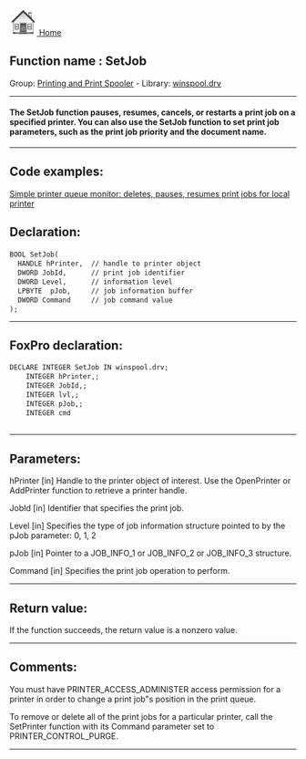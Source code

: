 [<img src="../../images/home.png"> Home ](https://github.com/VFPX/Win32API)  

## Function name : SetJob
Group: [Printing and Print Spooler](../../functions_group.md#Printing_and_Print_Spooler)  -  Library: [winspool.drv](../../libraries.md#winspool.drv)  
***  


#### The SetJob function pauses, resumes, cancels, or restarts a print job on a specified printer. You can also use the SetJob function to set print job parameters, such as the print job priority and the document name. 
***  


## Code examples:
[Simple printer queue monitor: deletes, pauses, resumes print jobs for local printer](../../samples/sample_373.md)  

## Declaration:
```foxpro  
BOOL SetJob(
  HANDLE hPrinter,  // handle to printer object
  DWORD JobId,      // print job identifier
  DWORD Level,      // information level
  LPBYTE  pJob,     // job information buffer
  DWORD Command     // job command value
);  
```  
***  


## FoxPro declaration:
```foxpro  
DECLARE INTEGER SetJob IN winspool.drv;
	INTEGER hPrinter,;
	INTEGER JobId,;
	INTEGER lvl,;
	INTEGER pJob,;
	INTEGER cmd
  
```  
***  


## Parameters:
hPrinter 
[in] Handle to the printer object of interest. Use the OpenPrinter or AddPrinter function to retrieve a printer handle.

JobId 
[in] Identifier that specifies the print job.

Level 
[in] Specifies the type of job information structure pointed to by the pJob parameter: 0, 1, 2

pJob 
[in] Pointer to a JOB_INFO_1 or JOB_INFO_2 or JOB_INFO_3 structure. 

Command 
[in] Specifies the print job operation to perform.  
***  


## Return value:
If the function succeeds, the return value is a nonzero value.  
***  


## Comments:
You must have PRINTER_ACCESS_ADMINISTER access permission for a printer in order to change a print job"s position in the print queue.   
  
To remove or delete all of the print jobs for a particular printer, call the SetPrinter function with its Command parameter set to PRINTER_CONTROL_PURGE.   
  
***  

